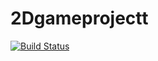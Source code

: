 # 2Dgameprojectt
[![Build Status](https://travis-ci.org/votalub/2Dgameproject.svg?branch=master)](https://travis-ci.org/votalub/2Dgameproject)
